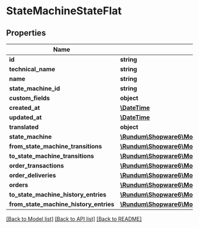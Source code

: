 # StateMachineStateFlat

## Properties
Name | Type | Description | Notes
------------ | ------------- | ------------- | -------------
**id** | **string** |  | [optional] 
**technical_name** | **string** |  | 
**name** | **string** |  | 
**state_machine_id** | **string** |  | 
**custom_fields** | **object** |  | [optional] 
**created_at** | [**\DateTime**](\DateTime.md) |  | 
**updated_at** | [**\DateTime**](\DateTime.md) |  | [optional] 
**translated** | **object** |  | [optional] 
**state_machine** | [**\Rundum\Shopware6\Model\StateMachineFlat**](StateMachineFlat.md) |  | [optional] 
**from_state_machine_transitions** | [**\Rundum\Shopware6\Model\StateMachineTransitionFlat**](StateMachineTransitionFlat.md) |  | [optional] 
**to_state_machine_transitions** | [**\Rundum\Shopware6\Model\StateMachineTransitionFlat**](StateMachineTransitionFlat.md) |  | [optional] 
**order_transactions** | [**\Rundum\Shopware6\Model\OrderTransactionFlat**](OrderTransactionFlat.md) |  | [optional] 
**order_deliveries** | [**\Rundum\Shopware6\Model\OrderDeliveryFlat**](OrderDeliveryFlat.md) |  | [optional] 
**orders** | [**\Rundum\Shopware6\Model\OrderFlat**](OrderFlat.md) |  | [optional] 
**to_state_machine_history_entries** | [**\Rundum\Shopware6\Model\StateMachineHistoryFlat**](StateMachineHistoryFlat.md) |  | [optional] 
**from_state_machine_history_entries** | [**\Rundum\Shopware6\Model\StateMachineHistoryFlat**](StateMachineHistoryFlat.md) |  | [optional] 

[[Back to Model list]](../../README.md#documentation-for-models) [[Back to API list]](../../README.md#documentation-for-api-endpoints) [[Back to README]](../../README.md)

